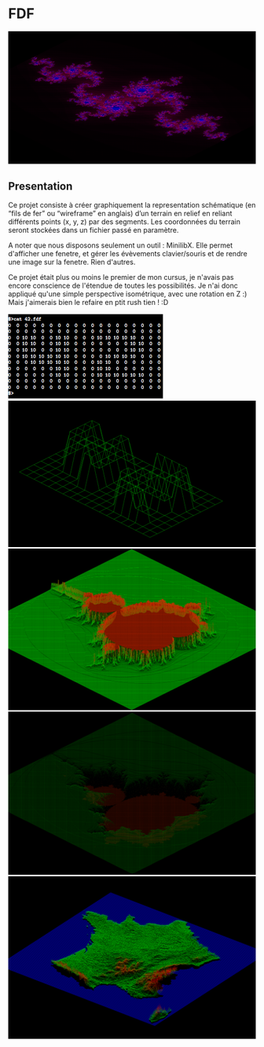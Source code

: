 FDF
===

![Julia](https://github.com/Jino42/fdf/blob/master/pic/Julia_poesie.png)

Presentation
-
Ce projet consiste à créer graphiquement la representation schématique (en “fils de fer” ou “wireframe” en anglais) d’un terrain en relief en reliant différents points (x, y, z) par des segments. Les coordonnées du terrain seront stockées dans un fichier passé en paramètre.

A noter que nous disposons seulement un outil : MinilibX. Elle permet d'afficher une fenetre, et gérer les évèvements clavier/souris et de rendre une image sur la fenetre. Rien d'autres.

Ce projet était plus ou moins le premier de mon cursus, je n'avais pas encore conscience de l'étendue de toutes les possibilités. Je n'ai donc appliqué qu'une simple perspective isométrique, avec une rotation en Z :)
Mais j'aimerais bien le refaire en ptit rush tien ! :D

![Pars](https://github.com/Jino42/fdf/blob/master/pic/Pars.png)
![42](https://github.com/Jino42/fdf/blob/master/pic/42.png)
![Fract_degrade](https://github.com/Jino42/fdf/blob/master/pic/Fract_degrade.png)
![Fract face](https://github.com/Jino42/fdf/blob/master/pic/Fract_face.png)
![France](https://github.com/Jino42/fdf/blob/master/pic/France.png)

